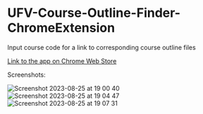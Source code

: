 # UFV-Course-Outline-Finder-ChromeExtension
 Input course code for a link to corresponding course outline files

 [Link to the app on Chrome Web Store](https://chrome.google.com/webstore/detail/ufv-course-outline-finder/mndjamfkhbpmaejlgmmmimpanhhhfkfd?hl=en)

Screenshots:

![Screenshot 2023-08-25 at 19 00 40](https://github.com/lyuhiroyama/UFV-Course-Outline-Finder/assets/98152295/ce46fff4-bff3-4e4f-a151-692c64180b42)  ![Screenshot 2023-08-25 at 19 04 47](https://github.com/lyuhiroyama/UFV-Course-Outline-Finder/assets/98152295/2528f2b6-c9e9-4bdc-90da-440daed3838b)  ![Screenshot 2023-08-25 at 19 07 31](https://github.com/lyuhiroyama/UFV-Course-Outline-Finder/assets/98152295/d31d658c-dcdd-4898-8021-79487a58d468)

